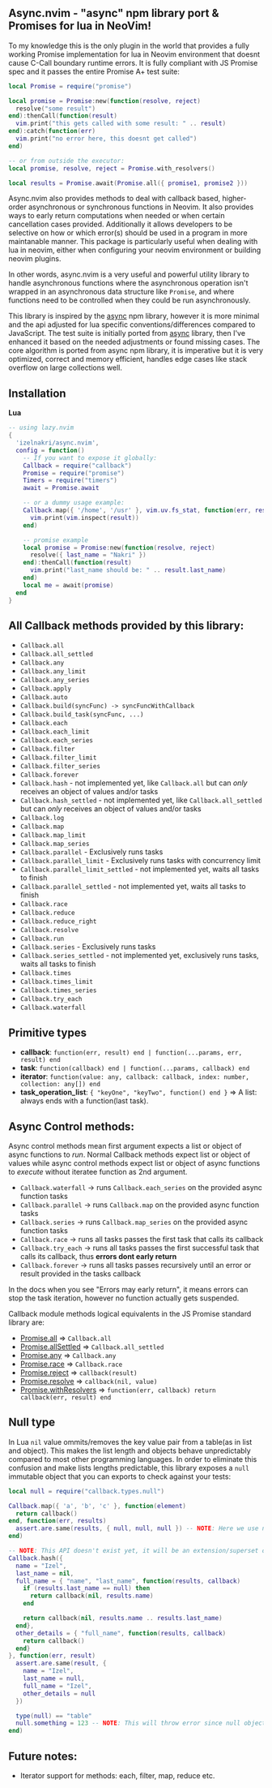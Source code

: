 ## Async.nvim - "async" npm library port & Promises for lua in NeoVim!

To my knowledge this is the only plugin in the world that provides a fully working Promise implementation 
for lua in Neovim environment that doesnt cause C-Call boundary runtime errors. It is fully compliant with JS Promise 
spec and it passes the entire Promise A+ test suite:

```lua
local Promise = require("promise")

local promise = Promise:new(function(resolve, reject)
  resolve("some result")
end):thenCall(function(result)
  vim.print("this gets called with some result: " .. result)
end):catch(function(err)
  vim.print("no error here, this doesnt get called")
end)

-- or from outside the executor:
local promise, resolve, reject = Promise.with_resolvers()

local results = Promise.await(Promise.all({ promise1, promise2 }))
```

Async.nvim also provides methods to deal with callback based, higher-order asynchronous or synchronous functions in Neovim. 
It also provides ways to early return computations when needed or when certain cancellation cases provided. Additionally 
it allows developers to be selective on how or which error(s) should be used in a program in more maintanable manner.
This package is particularly useful when dealing with lua in neovim, either when configuring your neovim environment 
or building neovim plugins.

In other words, async.nvim is a very useful and powerful utility library to handle asynchronous functions where 
the asynchronous operation isn't wrapped in an asynchronous data structure like `Promise`, and where functions need to 
be controlled when they could be run asynchronously.

This library is inspired by the [async](https://www.npmjs.com/package/async) npm library, however it is more minimal 
and the api adjusted for lua specific conventions/differences compared to JavaScript. The test suite is initially ported 
from [async](https://www.npmjs.com/package/async) library, then I've enhanced it based on the needed adjustments or 
found missing cases. The core algorithm is ported from async npm library, it is imperative but it is very optimized, 
correct and memory efficient, handles edge cases like stack overflow on large collections well.

## Installation

**Lua**

```lua
-- using lazy.nvim
{
  'izelnakri/async.nvim',
  config = function()
    -- If you want to expose it globally:
    Callback = require("callback")
    Promise = require("promise")
    Timers = require("timers")
    await = Promise.await

    -- or a dummy usage example:
    Callback.map({ '/home', '/usr' }, vim.uv.fs_stat, function(err, result) 
      vim.print(vim.inspect(result)) 
    end)

    -- promise example
    local promise = Promise:new(function(resolve, reject)
      resolve({ last_name = "Nakri" })
    end):thenCall(function(result)
      vim.print("last_name should be: " .. result.last_name)
    end)
    local me = await(promise)
  end
}
```

## All Callback methods provided by this library:

- `Callback.all`
- `Callback.all_settled`
- `Callback.any`
- `Callback.any_limit`
- `Callback.any_series`
- `Callback.apply`
- `Callback.auto`
- `Callback.build(syncFunc) -> syncFuncWithCallback`
- `Callback.build_task(syncFunc, ...)`
- `Callback.each`
- `Callback.each_limit`
- `Callback.each_series`
- `Callback.filter`
- `Callback.filter_limit`
- `Callback.filter_series`
- `Callback.forever`
- `Callback.hash` - not implemented yet, like `Callback.all` but can *only* receives an object of values and/or tasks
- `Callback.hash_settled` - not implemented yet, like `Callback.all_settled` but can *only* receives an object of values and/or tasks
- `Callback.log`
- `Callback.map`
- `Callback.map_limit`
- `Callback.map_series`
- `Callback.parallel` - Exclusively runs tasks
- `Callback.parallel_limit` - Exclusively runs tasks with concurrency limit
- `Callback.parallel_limit_settled` - not implemented yet, waits all tasks to finish
- `Callback.parallel_settled` - not implemented yet, waits all tasks to finish
- `Callback.race`
- `Callback.reduce`
- `Callback.reduce_right`
- `Callback.resolve`
- `Callback.run`
- `Callback.series` - Exclusively runs tasks
- `Callback.series_settled` - not implemented yet, exclusively runs tasks, waits all tasks to finish
- `Callback.times`
- `Callback.times_limit`
- `Callback.times_series`
- `Callback.try_each`
- `Callback.waterfall`

## Primitive types

- **callback**: `function(err, result) end | function(...params, err, result) end`
- **task**: `function(callback) end | function(...params, callback) end`
- **iterator**: `function(value: any, callback: callback, index: number, collection: any[]) end`
- **task_operation_list**: `{ "keyOne", "keyTwo", function() end }` => A list: always ends with a function(last task).

## Async Control methods:

Async control methods mean first argument expects a list or object of async functions to *run*. Normal Callback methods
expect list or object of values while async control methods expect list or object of async functions to *execute* 
without iteratee function as 2nd argument.

- `Callback.waterfall` -> runs `Callback.each_series` on the provided async function tasks
- `Callback.parallel` -> runs `Callback.map` on the provided async function tasks
- `Callback.series` -> runs `Callback.map_series` on the provided async function tasks
- `Callback.race` -> runs all tasks passes the first task that calls its callback
- `Callback.try_each` -> runs all tasks passes the first successful task that calls its callback, thus **errors dont early return**
- `Callback.forever` -> runs all tasks passes recursively until an error or result provided in the tasks callback


In the docs when you see "Errors may early return", it means errors can stop the task iteration, however no function actually gets suspended.

Callback module methods logical equivalents in the JS Promise standard library are:

- [Promise.all](https://developer.mozilla.org/en-US/docs/Web/JavaScript/Reference/Global_Objects/Promise/all) => `Callback.all`
- [Promise.allSettled](https://developer.mozilla.org/en-US/docs/Web/JavaScript/Reference/Global_Objects/Promise/allSettled) => `Callback.all_settled`
- [Promise.any](https://developer.mozilla.org/en-US/docs/Web/JavaScript/Reference/Global_Objects/Promise/any) => `Callback.any`
- [Promise.race](https://developer.mozilla.org/en-US/docs/Web/JavaScript/Reference/Global_Objects/Promise/race) => `Callback.race`
- [Promise.reject](https://developer.mozilla.org/en-US/docs/Web/JavaScript/Reference/Global_Objects/Promise/reject) => `callback(result)`
- [Promise.resolve](https://developer.mozilla.org/en-US/docs/Web/JavaScript/Reference/Global_Objects/Promise/resolve) => `callback(nil, value)`
- [Promise.withResolvers](https://developer.mozilla.org/en-US/docs/Web/JavaScript/Reference/Global_Objects/Promise/resolve) => `function(err, callback) return callback(err, result) end`

## Null type

In Lua `nil` value ommits/removes the key value pair from a table(as in list and object). This makes the list length
and objects behave unpredictably compared to most other programming languages. In order to eliminate this confusion
and make lists lengths predictable, this library exposes a `null` immutable object that you can exports to check against
your tests:

```lua
local null = require("callback.types.null")

Callback.map({ 'a', 'b', 'c' }, function(element)
  return callback()
end, function(err, results)
  assert.are.same(results, { null, null, null }) -- NOTE: Here we use null objects instead of nil
end)

-- NOTE: This API doesn't exist yet, it will be an extension/superset of Callback.auto API:
Callback.hash({
  name = "Izel",
  last_name = nil,
  full_name = { "name", "last_name", function(results, callback)
    if (results.last_name == null) then
      return callback(nil, results.name)
    end

    return callback(nil, results.name .. results.last_name)
  end},
  other_details = { "full_name", function(results, callback)
    return callback()
  end}
}, function(err, result)
  assert.are.same(result, {
    name = "Izel",
    last_name = null,
    full_name = "Izel",
    other_details = null
  })

  type(null) == "table"
  null.something = 123 -- NOTE: This will throw error since null objects are immutable!
end)
```

## Future notes:

- Iterator support for methods: each, filter, map, reduce etc.

